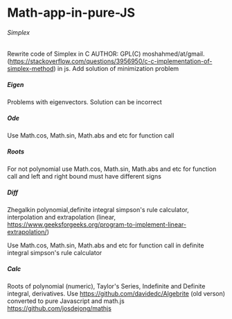 # Math-app-in-pure-JS

###### Simplex 

Rewrite code of Simplex in C AUTHOR: GPL(C) moshahmed/at/gmail. (https://stackoverflow.com/questions/3956950/c-c-implementation-of-simplex-method) in js. Add solution of minimization problem

##### Eigen 

Problems with eigenvectors. Solution can be incorrect

##### Ode 

Use Math.cos, Math.sin, Math.abs and etc for function call

##### Roots

For not polynomial use Math.cos, Math.sin, Math.abs and etc for function call and left and right bound must have different signs

##### Diff

Zhegalkin polynomial,definite integral simpson's rule calculator, interpolation and extrapolation (linear, https://www.geeksforgeeks.org/program-to-implement-linear-extrapolation/)

Use Math.cos, Math.sin, Math.abs and etc for function call in definite integral simpson's rule calculator

##### Calc

Roots of polynomial (numeric), Taylor's Series, Indefinite and Definite integral, derivatives. Use https://github.com/davidedc/Algebrite (old verson) converted to pure Javascript and math.js https://github.com/josdejong/mathjs
